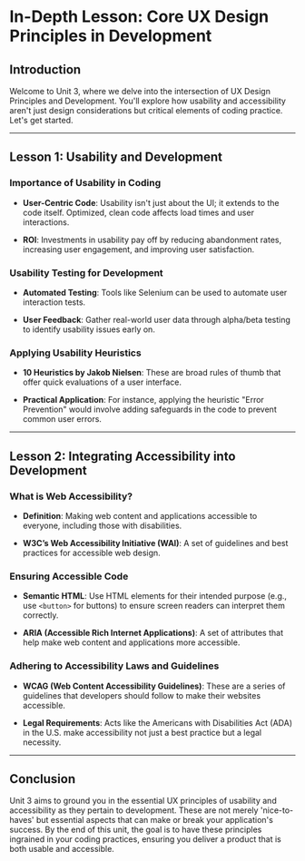 # In-Depth Lesson: Core UX Design Principles in Development

## Introduction

Welcome to Unit 3, where we delve into the intersection of UX Design Principles and Development. You'll explore how usability and accessibility aren't just design considerations but critical elements of coding practice. Let's get started.

---

## Lesson 1: Usability and Development

### Importance of Usability in Coding

- **User-Centric Code**: Usability isn't just about the UI; it extends to the code itself. Optimized, clean code affects load times and user interactions.
  
- **ROI**: Investments in usability pay off by reducing abandonment rates, increasing user engagement, and improving user satisfaction.

### Usability Testing for Development

- **Automated Testing**: Tools like Selenium can be used to automate user interaction tests.
  
- **User Feedback**: Gather real-world user data through alpha/beta testing to identify usability issues early on.

### Applying Usability Heuristics

- **10 Heuristics by Jakob Nielsen**: These are broad rules of thumb that offer quick evaluations of a user interface.
  
- **Practical Application**: For instance, applying the heuristic "Error Prevention" would involve adding safeguards in the code to prevent common user errors.

---

## Lesson 2: Integrating Accessibility into Development

### What is Web Accessibility?

- **Definition**: Making web content and applications accessible to everyone, including those with disabilities.
  
- **W3C’s Web Accessibility Initiative (WAI)**: A set of guidelines and best practices for accessible web design.

### Ensuring Accessible Code

- **Semantic HTML**: Use HTML elements for their intended purpose (e.g., use `<button>` for buttons) to ensure screen readers can interpret them correctly.
  
- **ARIA (Accessible Rich Internet Applications)**: A set of attributes that help make web content and applications more accessible.

### Adhering to Accessibility Laws and Guidelines

- **WCAG (Web Content Accessibility Guidelines)**: These are a series of guidelines that developers should follow to make their websites accessible.
  
- **Legal Requirements**: Acts like the Americans with Disabilities Act (ADA) in the U.S. make accessibility not just a best practice but a legal necessity.

---

## Conclusion

Unit 3 aims to ground you in the essential UX principles of usability and accessibility as they pertain to development. These are not merely 'nice-to-haves' but essential aspects that can make or break your application's success. By the end of this unit, the goal is to have these principles ingrained in your coding practices, ensuring you deliver a product that is both usable and accessible.